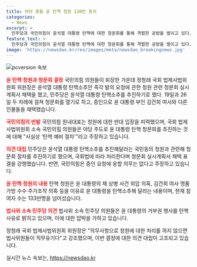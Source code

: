 ```yaml
---
title: 여야 충돌 윤 탄핵 청원 130만 동의
categories:
  - News
excerpt: >
  민주당과 국민의힘이 윤석열 대통령 탄핵에 대한 청문회를 통해 격렬한 공방을 벌이고 있다. 청문회에서 김건희 여사 모녀 등을 증인으로 채택하며 논란을 빚고 있는 가운데, 국민의힘은 이를 탄핵 예비 절차로 지적하고 증인 요청에는 응할 의무가 없다고 주장하고 있다. 이에 응대한 민주당은 청문회를 강행하며 국회법 위반이라는 비판에 대해 강한 입장을 보이고 있다. 현재 청원에는 133만명이 넘는 국민이 참여하며 화두가 되고 있는 가운데, 민주당은 윤 대통령의 거부권 행사도 탄핵 사유로 제기하고 있다.
feature_text: >
  민주당과 국민의힘이 윤석열 대통령 탄핵에 대한 청문회를 통해 격렬한 공방을 벌이고 있다. 청문회에서 김건희 여사 모녀 등을 증인으로 채택하며 논란을 빚고 있는 가운데, 국민의힘은 이를 탄핵 예비 절차로 지적하고 증인 요청에는 응할 의무가 없다고 주장하고 있다. 이에 응대한 민주당은 청문회를 강행하며 국회법 위반이라는 비판에 대해 강한 입장을 보이고 있다. 현재 청원에는 133만명이 넘는 국민이 참여하며 화두가 되고 있는 가운데, 민주당은 윤 대통령의 거부권 행사도 탄핵 사유로 제기하고 있다.
image: 'https://newsdao.kr/res/images/meta/newsdao_breakingnews.jpg'
---
```


<p><img src="https://newsdao.kr/res/images/meta/newsdao_breakingnews.jpg" alt="pcversion 속보" /></p>

<p><b><span style="color: #ee2323;">윤 탄핵 청원과 청문회 결정</span></b>
국민의힘 의원들이 퇴장한 가운데 정청래 국회 법제사법위원회 위원장은 윤석열 대통령 탄핵소추안 즉각 발의 요청에 관한 청원 관련 청문회 실시계획서 채택을 했고, 민주당은 윤석열 대통령 탄핵소추를 추진하기로 했다. 19일과 26일 두 차례에 걸쳐 청문회를 열기로 하고, 증인으로 윤 대통령 부인 김건희 여사와 다른 인물들을 채택했습니다.</p>

<p data-ke-size="size16"></p>

<p><b><span style="color: #ee2323;">국민의힘의 반발</span></b>
국민의힘 원내대표는 청원에 대한 반대 입장을 피력했으며, 국회 법제사법위원회 소속 국민의힘 의원들은 야당 주도로 윤 대통령 탄핵 청문회를 추진하는 것에 대해 "사실상 '탄핵 예비 절차'"라고 주장하고 있습니다.</p>

<p data-ke-size="size16"></p>

<p><b><span style="color: #ee2323;">의견 대립</span></b>
민주당은 윤석열 대통령 탄핵소추를 추진해달라는 국민동의 청원과 관련해 청문회 절차를 추진하기로 했으며, 국회법에 따라 처리한다며 청문회 실시계획서 채택 표결을 강행했습니다. 반면, 국민의힘은 증인 요청에 응할 의무는 없다고 주장하고 있습니다. </p>

<p data-ke-size="size16"></p>

<p><b><span style="color: #ee2323;">윤 탄핵 청원의 내용</span></b>
탄핵 청원은 윤 대통령의 채 상병 사건 외압 의혹, 김건희 여사 명품가방 수수·주가조작 의혹 등을 이유로 윤 대통령을 탄핵소추해 달라는 내용이며, 현재 참여자 수는 133만명을 넘어섰습니다.</p>

<p data-ke-size="size16"></p>

<p><b><span style="color: #ee2323;">법사위 소속 민주당 의견</span></b>
법사위 소속 민주당 의원들은 윤 대통령의 거부권 행사를 탄핵사유로 밝히고 있으며, 이에 대한 압박을 가하고 있습니다. </p>

<p data-ke-size="size16"></p>

<p>정청래 국회 법제사법위원회 위원장은 "의무사항으로 청원에 대한 처리를 하지 않으면 법사위원들이 직무유기다"고 강조했으며, 이번 결정에 대한 의견 대립이 고조되고 있습니다.</p>
실시간 뉴스 속보는, <a href="https://newsdao.kr" rel="dofollow">https://newsdao.kr</a>


